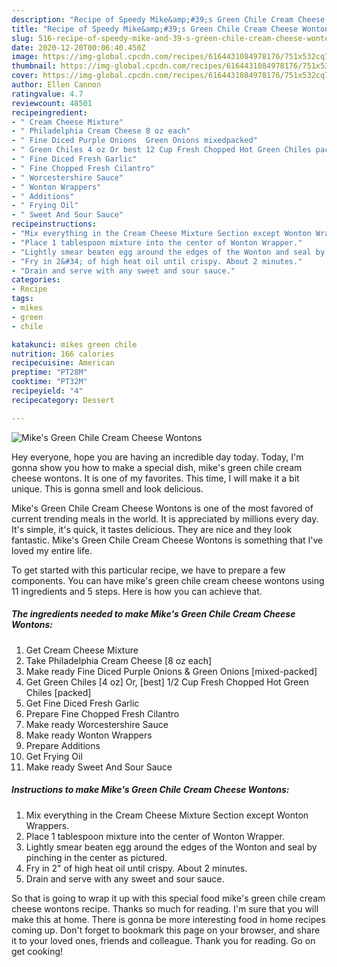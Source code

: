 ```yaml
---
description: "Recipe of Speedy Mike&amp;#39;s Green Chile Cream Cheese Wontons"
title: "Recipe of Speedy Mike&amp;#39;s Green Chile Cream Cheese Wontons"
slug: 516-recipe-of-speedy-mike-and-39-s-green-chile-cream-cheese-wontons
date: 2020-12-20T00:06:40.450Z
image: https://img-global.cpcdn.com/recipes/6164431084978176/751x532cq70/mikes-green-chile-cream-cheese-wontons-recipe-main-photo.jpg
thumbnail: https://img-global.cpcdn.com/recipes/6164431084978176/751x532cq70/mikes-green-chile-cream-cheese-wontons-recipe-main-photo.jpg
cover: https://img-global.cpcdn.com/recipes/6164431084978176/751x532cq70/mikes-green-chile-cream-cheese-wontons-recipe-main-photo.jpg
author: Ellen Cannon
ratingvalue: 4.7
reviewcount: 48501
recipeingredient:
- " Cream Cheese Mixture"
- " Philadelphia Cream Cheese 8 oz each"
- " Fine Diced Purple Onions  Green Onions mixedpacked"
- " Green Chiles 4 oz Or best 12 Cup Fresh Chopped Hot Green Chiles packed"
- " Fine Diced Fresh Garlic"
- " Fine Chopped Fresh Cilantro"
- " Worcestershire Sauce"
- " Wonton Wrappers"
- " Additions"
- " Frying Oil"
- " Sweet And Sour Sauce"
recipeinstructions:
- "Mix everything in the Cream Cheese Mixture Section except Wonton Wrappers."
- "Place 1 tablespoon mixture into the center of Wonton Wrapper."
- "Lightly smear beaten egg around the edges of the Wonton and seal by pinching in the center as pictured."
- "Fry in 2&#34; of high heat oil until crispy. About 2 minutes."
- "Drain and serve with any sweet and sour sauce."
categories:
- Recipe
tags:
- mikes
- green
- chile

katakunci: mikes green chile 
nutrition: 166 calories
recipecuisine: American
preptime: "PT28M"
cooktime: "PT32M"
recipeyield: "4"
recipecategory: Dessert

---
```



![Mike&#39;s Green Chile Cream Cheese Wontons](https://img-global.cpcdn.com/recipes/6164431084978176/751x532cq70/mikes-green-chile-cream-cheese-wontons-recipe-main-photo.jpg)

Hey everyone, hope you are having an incredible day today. Today, I'm gonna show you how to make a special dish, mike&#39;s green chile cream cheese wontons. It is one of my favorites. This time, I will make it a bit unique. This is gonna smell and look delicious.

Mike&#39;s Green Chile Cream Cheese Wontons is one of the most favored of current trending meals in the world. It is appreciated by millions every day. It's simple, it's quick, it tastes delicious. They are nice and they look fantastic. Mike&#39;s Green Chile Cream Cheese Wontons is something that I've loved my entire life.




To get started with this particular recipe, we have to prepare a few components. You can have mike&#39;s green chile cream cheese wontons using 11 ingredients and 5 steps. Here is how you can achieve that.

<!--inarticleads1-->

##### The ingredients needed to make Mike&#39;s Green Chile Cream Cheese Wontons:

1. Get  Cream Cheese Mixture
1. Take  Philadelphia Cream Cheese [8 oz each]
1. Make ready  Fine Diced Purple Onions &amp; Green Onions [mixed-packed]
1. Get  Green Chiles [4 oz] Or, [best] 1/2 Cup Fresh Chopped Hot Green Chiles [packed]
1. Get  Fine Diced Fresh Garlic
1. Prepare  Fine Chopped Fresh Cilantro
1. Make ready  Worcestershire Sauce
1. Make ready  Wonton Wrappers
1. Prepare  Additions
1. Get  Frying Oil
1. Make ready  Sweet And Sour Sauce




<!--inarticleads2-->

##### Instructions to make Mike&#39;s Green Chile Cream Cheese Wontons:

1. Mix everything in the Cream Cheese Mixture Section except Wonton Wrappers.
1. Place 1 tablespoon mixture into the center of Wonton Wrapper.
1. Lightly smear beaten egg around the edges of the Wonton and seal by pinching in the center as pictured.
1. Fry in 2&#34; of high heat oil until crispy. About 2 minutes.
1. Drain and serve with any sweet and sour sauce.




So that is going to wrap it up with this special food mike&#39;s green chile cream cheese wontons recipe. Thanks so much for reading. I'm sure that you will make this at home. There is gonna be more interesting food in home recipes coming up. Don't forget to bookmark this page on your browser, and share it to your loved ones, friends and colleague. Thank you for reading. Go on get cooking!
